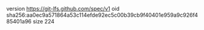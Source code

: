 version https://git-lfs.github.com/spec/v1
oid sha256:aa0ec9a571864a53c114efde92ec5c00b39cb9f40401e959a9c926f485401a96
size 224
